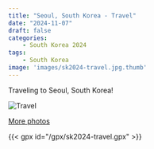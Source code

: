 ```yaml
---
title: "Seoul, South Korea - Travel"
date: "2024-11-07"
draft: false
categories: 
    - South Korea 2024
tags:
    - South Korea
image: 'images/sk2024-travel.jpg.thumb'
---
```


Traveling to Seoul, South Korea!


![Travel](/images/sk2024-travel.jpg)

[More photos](https://photos.app.goo.gl/65GQqu4Nrhoro8nDA)

{{< gpx id="/gpx/sk2024-travel.gpx" >}}

